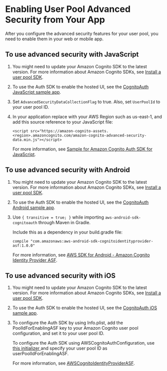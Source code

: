 # Enabling User Pool Advanced Security from Your App<a name="user-pool-settings-viewing-advanced-security-app"></a>

After you configure the advanced security features for your user pool, you need to enable them in your web or mobile app\.

## To use advanced security with JavaScript<a name="user-pool-settings-viewing-advanced-security-app-javascript"></a>

1. You might need to update your Amazon Cognito SDK to the latest version\. For more information about Amazon Cognito SDKs, see [Install a user pool SDK](https://docs.aws.amazon.com/cognito/latest/developerguide/user-pool-sdk-links.html)\.

1. To use the Auth SDK to enable the hosted UI, see the [CognitoAuth JavaScript sample app](https://github.com/aws/amazon-cognito-auth-js/tree/master/sample)\.

1. Set `AdvancedSecurityDataCollectionFlag` to true\. Also, set `UserPoolId` to your user pool ID\.

1. In your application replace <region> with your AWS Region such as us\-east\-1, and add this source reference to your JavaScript file:

   ```
   <script src="https://amazon-cognito-assets.<region>.amazoncognito.com/amazon-cognito-advanced-security-data.min.js"></script>
   ```

   For more information, see [Sample for Amazon Cognito Auth SDK for JavaScript](https://github.com/aws/amazon-cognito-auth-js/blob/master/sample/SAMPLEREADME.md)\.

## To use advanced security with Android<a name="user-pool-settings-viewing-advanced-security-app-android"></a>

1. You might need to update your Amazon Cognito SDK to the latest version\. For more information about Amazon Cognito SDKs, see [Install a user pool SDK](https://docs.aws.amazon.com/cognito/latest/developerguide/user-pool-sdk-links.html)\.

1. To use the Auth SDK to enable the hosted UI, see the [CognitoAuth Android sample app](https://github.com/awslabs/aws-sdk-android-samples/tree/master/AmazonCognitoAuthDemo)\.

1. Use `{ transitive = true; }` while importing `aws-android-sdk-cognitoauth` through Maven in Gradle\.

   Include this as a dependency in your build\.gradle file:

   ```
   compile "com.amazonaws:aws-android-sdk-cognitoidentityprovider-asf:1.0.0"
   ```

   For more information, see [AWS SDK for Android \- Amazon Cognito Identity Provider ASF](https://javalibs.com/artifact/com.amazonaws/aws-android-sdk-cognitoidentityprovider-asf)\.

## To use advanced security with iOS<a name="user-pool-settings-viewing-advanced-security-app-ios"></a>

1. You might need to update your Amazon Cognito SDK to the latest version\. For more information about Amazon Cognito SDKs, see [Install a user pool SDK](https://docs.aws.amazon.com/cognito/latest/developerguide/user-pool-sdk-links.html)\.

1. To use the Auth SDK to enable the hosted UI, see the [CognitoAuth iOS sample app](https://github.com/awslabs/aws-sdk-ios-samples/tree/master/CognitoAuth-Sample)\.

1. To configure the Auth SDK by using Info\.plist, add the PoolIdForEnablingASF key to your Amazon Cognito user pool configuration, and set it to your user pool ID\.

   To configure the Auth SDK using AWSCognitoAuthConfiguration, use [ this initializer ](https://docs.aws.amazon.com/AWSiOSSDK/latest/Classes/AWSCognitoAuthConfiguration.html#/api/name/initWithAppClientId:appClientSecret:scopes:signInRedirectUri:signOutRedirectUri:webDomain:identityProvider:idpIdentifier:userPoolIdForEnablingASF:) and specify your user pool ID as userPoolIdForEnablingASF\.

   For more information, see [AWSCognitoIdentityProviderASF](https://github.com/aws/aws-sdk-ios/tree/master/AWSCognitoIdentityProviderASF)\.